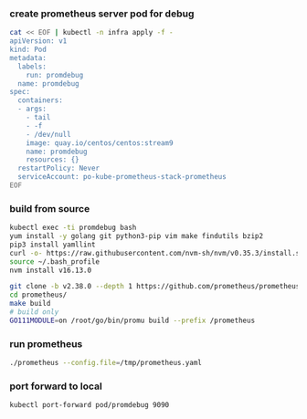 ### create prometheus server pod for debug
```bash
cat << EOF | kubectl -n infra apply -f -
apiVersion: v1
kind: Pod
metadata:
  labels:
    run: promdebug
  name: promdebug
spec:
  containers:
  - args:
    - tail
    - -f
    - /dev/null
    image: quay.io/centos/centos:stream9
    name: promdebug
    resources: {}
  restartPolicy: Never
  serviceAccount: po-kube-prometheus-stack-prometheus
EOF
```
### build from source
```bash
kubectl exec -ti promdebug bash
yum install -y golang git python3-pip vim make findutils bzip2
pip3 install yamllint
curl -o- https://raw.githubusercontent.com/nvm-sh/nvm/v0.35.3/install.sh | bash
source ~/.bash_profile
nvm install v16.13.0

git clone -b v2.38.0 --depth 1 https://github.com/prometheus/prometheus
cd prometheus/
make build
# build only
GO111MODULE=on /root/go/bin/promu build --prefix /prometheus
```
### run prometheus
```bash
./prometheus --config.file=/tmp/prometheus.yaml
```
### port forward to local
```bash
kubectl port-forward pod/promdebug 9090
```
